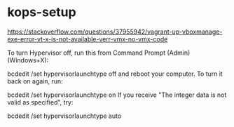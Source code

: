 # kops-setup

https://stackoverflow.com/questions/37955942/vagrant-up-vboxmanage-exe-error-vt-x-is-not-available-verr-vmx-no-vmx-code

To turn Hypervisor off, run this from Command Prompt (Admin) (Windows+X):

bcdedit /set hypervisorlaunchtype off
and reboot your computer. To turn it back on again, run:

bcdedit /set hypervisorlaunchtype on
If you receive "The integer data is not valid as specified", try:

bcdedit /set hypervisorlaunchtype auto
